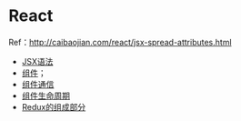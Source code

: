 # React

Ref：http://caibaojian.com/react/jsx-spread-attributes.html

* [JSX语法](/language/frontend/react/jsx.md)
* [组件](/language/frontend/react/reactzu-jian.md)；
* [组件通信](/language/frontend/react/reactzu-jian-tong-xin.md)
* [组件生命周期](/language/frontend/react/sheng-ming-zhou-qi.md)
* [Redux的组成部分](/language/frontend/react/redux.md)